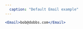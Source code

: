 ```yaml
---
  caption: "Default Email example"
---
```


<!-- markdownlint-disable MD041 -->
<!-- dprint-ignore -->
```jsx
<Email>bob@dobbs.com</Email>
```
